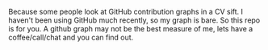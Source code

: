 Because some people look at GitHub contribution graphs in a CV sift. I haven't been using GitHub much recently, so my graph is bare. So this repo is for you. A github graph may not be the best measure of me, lets have a coffee/call/chat and you can find out.